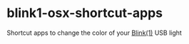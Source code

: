 # blink1-osx-shortcut-apps
Shortcut apps to change the color of your [Blink(1)](http://blink1.thingm.com/) USB light
